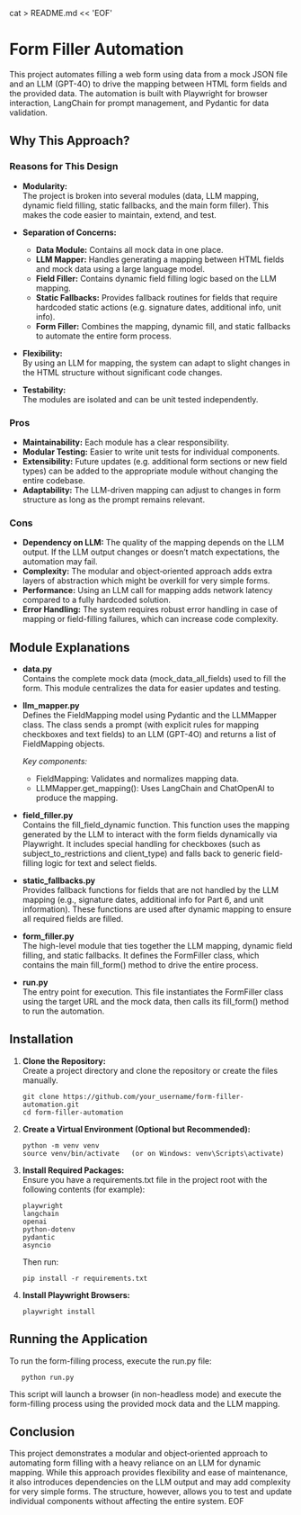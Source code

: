 cat > README.md << 'EOF'
# Form Filler Automation

This project automates filling a web form using data from a mock JSON file and an LLM (GPT-4O) to drive the mapping between HTML form fields and the provided data. The automation is built with Playwright for browser interaction, LangChain for prompt management, and Pydantic for data validation.

## Why This Approach?

### Reasons for This Design

- **Modularity:**  
  The project is broken into several modules (data, LLM mapping, dynamic field filling, static fallbacks, and the main form filler). This makes the code easier to maintain, extend, and test.

- **Separation of Concerns:**  
  - **Data Module:** Contains all mock data in one place.
  - **LLM Mapper:** Handles generating a mapping between HTML fields and mock data using a large language model.
  - **Field Filler:** Contains dynamic field filling logic based on the LLM mapping.
  - **Static Fallbacks:** Provides fallback routines for fields that require hardcoded static actions (e.g. signature dates, additional info, unit info).
  - **Form Filler:** Combines the mapping, dynamic fill, and static fallbacks to automate the entire form process.

- **Flexibility:**  
  By using an LLM for mapping, the system can adapt to slight changes in the HTML structure without significant code changes.

- **Testability:**  
  The modules are isolated and can be unit tested independently.

### Pros

- **Maintainability:** Each module has a clear responsibility.
- **Modular Testing:** Easier to write unit tests for individual components.
- **Extensibility:** Future updates (e.g. additional form sections or new field types) can be added to the appropriate module without changing the entire codebase.
- **Adaptability:** The LLM-driven mapping can adjust to changes in form structure as long as the prompt remains relevant.

### Cons

- **Dependency on LLM:** The quality of the mapping depends on the LLM output. If the LLM output changes or doesn’t match expectations, the automation may fail.
- **Complexity:** The modular and object‑oriented approach adds extra layers of abstraction which might be overkill for very simple forms.
- **Performance:** Using an LLM call for mapping adds network latency compared to a fully hardcoded solution.
- **Error Handling:** The system requires robust error handling in case of mapping or field-filling failures, which can increase code complexity.

## Module Explanations

- **data.py**  
  Contains the complete mock data (mock_data_all_fields) used to fill the form. This module centralizes the data for easier updates and testing.

- **llm_mapper.py**  
  Defines the FieldMapping model using Pydantic and the LLMMapper class. The class sends a prompt (with explicit rules for mapping checkboxes and text fields) to an LLM (GPT-4O) and returns a list of FieldMapping objects.
  
  *Key components:*  
  - FieldMapping: Validates and normalizes mapping data.
  - LLMMapper.get_mapping(): Uses LangChain and ChatOpenAI to produce the mapping.

- **field_filler.py**  
  Contains the fill_field_dynamic function. This function uses the mapping generated by the LLM to interact with the form fields dynamically via Playwright. It includes special handling for checkboxes (such as subject_to_restrictions and client_type) and falls back to generic field-filling logic for text and select fields.

- **static_fallbacks.py**  
  Provides fallback functions for fields that are not handled by the LLM mapping (e.g., signature dates, additional info for Part 6, and unit information). These functions are used after dynamic mapping to ensure all required fields are filled.

- **form_filler.py**  
  The high-level module that ties together the LLM mapping, dynamic field filling, and static fallbacks. It defines the FormFiller class, which contains the main fill_form() method to drive the entire process.

- **run.py**  
  The entry point for execution. This file instantiates the FormFiller class using the target URL and the mock data, then calls its fill_form() method to run the automation.

## Installation

1. **Clone the Repository:**  
   Create a project directory and clone the repository or create the files manually.

       git clone https://github.com/your_username/form-filler-automation.git
       cd form-filler-automation

2. **Create a Virtual Environment (Optional but Recommended):**

       python -m venv venv
       source venv/bin/activate   (or on Windows: venv\Scripts\activate)

3. **Install Required Packages:**  
   Ensure you have a requirements.txt file in the project root with the following contents (for example):

       playwright
       langchain
       openai
       python-dotenv
       pydantic
       asyncio

   Then run:

       pip install -r requirements.txt

4. **Install Playwright Browsers:**

       playwright install

## Running the Application

To run the form-filling process, execute the run.py file:

       python run.py

This script will launch a browser (in non-headless mode) and execute the form-filling process using the provided mock data and the LLM mapping.


## Conclusion

This project demonstrates a modular and object‑oriented approach to automating form filling with a heavy reliance on an LLM for dynamic mapping. While this approach provides flexibility and ease of maintenance, it also introduces dependencies on the LLM output and may add complexity for very simple forms. The structure, however, allows you to test and update individual components without affecting the entire system.
EOF

